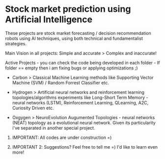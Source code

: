 # Stock market prediction using Artificial Intelligence

These projects are stock market forecasting / decision recommendation robots using AI techniques, using both technical and fundamentalist strategies.

Main Vision in all projects: Simple and accurate > Complex and inaccurate! 

Active Projects - you can check the code being developed in each folder -  If folder == empty then i am fixing bugs or applying optimizations ;)

* Carbon > Classical Machine Learning methods like Supporting Vector Machine (SVM) / Random Forrest Classifier etc. 

* Hydrogen > Artificial neural networks and reinforcement learning topologies/algorithms experiments like Long-Short Term Memory - neural networks (LSTM), Reinforcement Learning, QLearning, A2C, Curiosity Driven etc.

* Oxgygen > NeuroEvolution Augumented Topologies - neural networks (NEAT) topology as a evolutional neural network. Given its particularity i've separated in another special project.

1) IMPORTANT: All codes are under construction =)

2) IMPORTANT 2: Suggestions? Feel free to tell me =) I'd like to learn even more!

